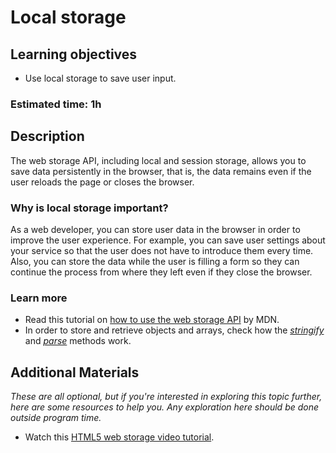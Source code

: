 # Local storage

## Learning objectives

- Use local storage to save user input.

### Estimated time: 1h

## Description

The web storage API, including local and session storage, allows you to save data persistently in the browser, that is, the data remains even if the user reloads the page or closes the browser.

### Why is local storage important?

As a web developer, you can store user data in the browser in order to improve the user experience. For example, you can save user settings about your service so that the user does not have to introduce them every time. Also, you can store the data while the user is filling a form so they can continue the process from where they left even if they close the browser.

### Learn more
- Read this tutorial on [how to use the web storage API](https://developer.mozilla.org/en-US/docs/Web/API/Web_Storage_API/Using_the_Web_Storage_API) by MDN.
- In order to store and retrieve objects and arrays, check how the [*stringify*](https://developer.mozilla.org/en-US/docs/Web/JavaScript/Reference/Global_Objects/JSON/stringify) and [*parse*](https://developer.mozilla.org/en-US/docs/Web/JavaScript/Reference/Global_Objects/JSON/parse) methods work.

## Additional Materials

*These are all optional, but if you're interested in exploring this topic further, here are some resources to help you. Any exploration here should be done outside program time.*
- Watch this [HTML5 web storage video tutorial](https://www.youtube.com/watch?v=C3tiI3akFq8).

